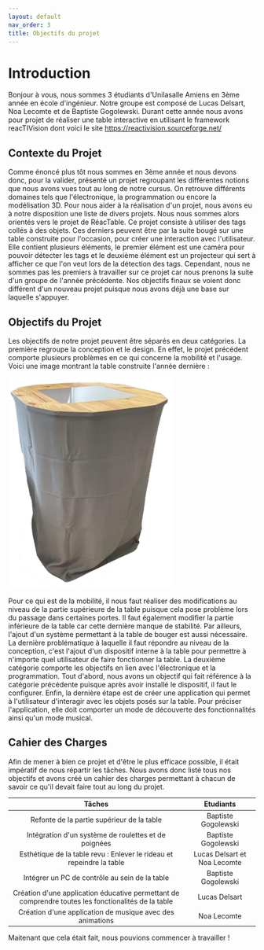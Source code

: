 ```yaml
---
layout: default
nav_order: 3
title: Objectifs du projet
---
```


# Introduction

Bonjour à vous, nous sommes 3 étudiants d'Unilasalle Amiens en 3ème année en école d'ingénieur. Notre groupe est composé de Lucas Delsart, Noa Lecomte et de Baptiste Gogolewski. Durant cette année nous avons pour projet de réaliser une table interactive en utilisant le framework reacTIVision dont voici le site https://reactivision.sourceforge.net/

## Contexte du Projet

Comme énoncé plus tôt nous sommes en 3ème année et nous devons donc, pour la valider, présenté un projet regroupant les différentes notions que nous avons vues tout au long de notre cursus. On retrouve différents domaines tels que l'électronique, la programmation ou encore la modélisation 3D. Pour nous aider à la réalisation d'un projet, nous avons eu à notre disposition une liste de divers projets. Nous nous sommes alors orientés vers le projet de RéacTable. Ce projet consiste à utiliser des tags collés à des objets. Ces derniers peuvent être par la suite bougé sur une table construite pour l'occasion, pour créer une interaction avec l'utilisateur. Elle contient plusieurs éléments, le premier élément est une caméra pour pouvoir détecter les tags et le deuxième élément est un projecteur qui sert à afficher ce que l'on veut lors de la détection des tags. Cependant, nous ne sommes pas les premiers à travailler sur ce projet car nous prenons la suite d'un groupe de l'année précédente. Nos objectifs finaux se voient donc différent d'un nouveau projet puisque nous avons déjà une base sur laquelle s'appuyer. 

## Objectifs du Projet

Les objectifs de notre projet peuvent être séparés en deux catégories. La première regroupe la conception et le design. En effet, le projet précédent comporte plusieurs problèmes en ce qui concerne la mobilité et l'usage. Voici une image montrant la table construite l'année dernière : 

![Table à modifier](images/Image1.png)

Pour ce qui est de la mobilité, il nous faut réaliser des modifications au niveau de la partie supérieure de la table puisque cela pose problème lors du passage dans certaines portes. Il faut également modifier la partie inférieure de la table car cette dernière manque de stabilité. Par ailleurs, l'ajout d'un système permettant à la table de bouger est aussi nécessaire. La dernière problématique à laquelle il faut répondre au niveau de la conception, c'est l'ajout d'un dispositif interne à la table pour permettre à n'importe quel utilisateur de faire fonctionner la table. La deuxième catégorie comporte les objectifs en lien avec l'électronique et la programmation. Tout d'abord, nous avons un objectif qui fait référence à la catégorie précédente puisque après avoir installé le dispositif, il faut le configurer. Enfin, la dernière étape est de créer une application qui permet à l'utilisateur d'interagir avec les objets posés sur la table. Pour préciser l'application, elle doit comporter un mode de découverte des fonctionnalités ainsi qu'un mode musical. 


## Cahier des Charges

Afin de mener à bien ce projet et d'être le plus efficace possible, il était impératif de nous répartir les tâches. Nous avons donc listé tous nos objectifs et avons créé un cahier des charges permettant à chacun de savoir ce qu'il devait faire tout au long du projet. 

| Tâches                                                                                              | Etudiants                    |  
|:---------------------------------------------------------------------------------------------------:|:----------------------------:|
| Refonte de la partie supérieur de la table                                                          | Baptiste Gogolewski          |
| Intégration d'un système de roulettes et de poignées                                                | Baptiste Gogolewski          |
| Esthétique de la table revu : Enlever le rideau et repeindre la table                               | Lucas Delsart et Noa Lecomte |
| Intégrer un PC de contrôle au sein de  la table                                                     | Baptiste Gogolewski          |
| Création d'une application éducative permettant de comprendre toutes les fonctionalités de la table | Lucas Delsart                |
| Création d'une application de musique avec des animations                                           | Noa Lecomte                  |

Maitenant que cela était fait, nous pouvions commencer à travailler ! 
